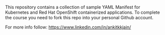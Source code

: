 This repository contains a collection of sample YAML Manifest for Kubernetes and Red Hat OpenShift containerized applications.
To complete the course you need to fork this repo into your personal Github account.

For more info follow: https://www.linkedin.com/in/ankitkkjain/
